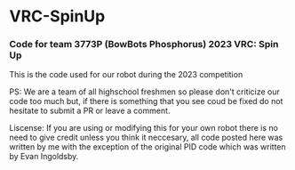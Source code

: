 # VRC-SpinUp
### Code for team 3773P (BowBots Phosphorus) 2023 VRC: Spin Up
This is the code used for our robot during the 2023 competition

PS: We are a team of all highschool freshmen so please don't criticize our code too much but, if there is something that you see coud be fixed do not hesitate to submit a PR or leave a comment.

Liscense: If you are using or modifying this for your own robot there is no need to give credit unless you think it neccesary, all code posted here was written by me with the exception of the original PID code which was written by Evan Ingoldsby.
